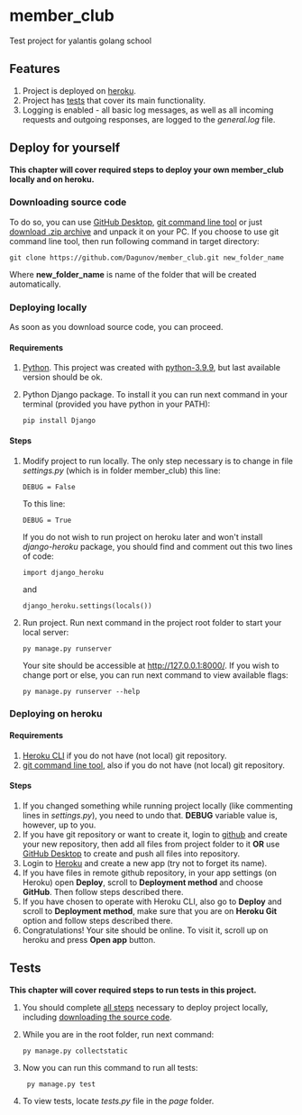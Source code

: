 # member_club
 Test project for yalantis golang school

## Features
 1. Project is deployed on [heroku](https://members-club-mmah.herokuapp.com/).
 2. Project has [tests](#tests) that cover its main functionality.
 3. Logging is enabled - all basic log messages, as well as all incoming requests and outgoing responses, are logged to the *general.log* file.

## Deploy for yourself
 **This chapter will cover required steps to deploy your own member_club locally and on heroku.**
 ### Downloading source code
  To do so, you can use [GitHub Desktop](https://desktop.github.com/), [git command line tool](https://git-scm.com/downloads) or just [download .zip archive](https://github.com/Dagunov/member_club/archive/refs/heads/main.zip) and unpack it on your PC.
  If you choose to use git command line tool, then run following command in target directory:

    git clone https://github.com/Dagunov/member_club.git new_folder_name

  Where **new_folder_name** is name of the folder that will be created automatically.  
 ### Deploying locally
  As soon as you download source code, you can proceed.
  #### Requirements
   1. [Python](https://www.python.org/downloads/). This project was created with [python-3.9.9](https://www.python.org/downloads/release/python-399/), but last available version should be ok.
   2. Python Django package. To install it you can run next command in your terminal (provided you have python in your PATH):

          pip install Django
  #### Steps
   1. Modify project to run locally.
   The only step necessary is to change in file *settings.py* (which is in folder member_club) this line:

          DEBUG = False

       To this line:

          DEBUG = True

       If you do not wish to run project on heroku later and won't install *django-heroku* package, you should find and comment out this two lines of code:

          import django_heroku

       and

          django_heroku.settings(locals())
   2. Run project.
   Run next command in the project root folder to start your local server:

          py manage.py runserver

       Your site should be accessible at <http://127.0.0.1:8000/>.
       If you wish to change port or else, you can run next command to view available flags:

          py manage.py runserver --help
 ### Deploying on heroku
  #### Requirements
   1. [Heroku CLI](https://devcenter.heroku.com/articles/heroku-cli) if you do not have (not local) git repository.
   2. [git command line tool](https://git-scm.com/downloads), also if you do not have (not local) git repository.
  #### Steps
   1. If you changed something while running project locally (like commenting lines in *settings.py*), you need to undo that. **DEBUG** variable value is, however, up to you.
   2. If you have git repository or want to create it, login to [github](https://github.com/) and create your new repository, then add all files from project folder to it **OR** use [GitHub Desktop](https://desktop.github.com/) to create and push all files into repository.
   3. Login to [Heroku](https://www.heroku.com) and create a new app (try not to forget its name).
   4. If you have files in remote github repository, in your app settings (on Heroku) open **Deploy**, scroll to **Deployment method** and choose **GitHub**. Then follow steps described there.
   5. If you have chosen to operate with Heroku CLI, also go to **Deploy** and scroll to **Deployment method**, make sure that you are on **Heroku Git** option and follow steps described there.
   6. Congratulations! Your site should be online. To visit it, scroll up on heroku and press **Open app** button.


## Tests
 **This chapter will cover required steps to run tests in this project.**
  1. You should complete [all steps](#deploying-locally) necessary to deploy project locally, including [downloading the source code](#downloading-source-code).
  2. While you are in the root folder, run next command:

         py manage.py collectstatic

  3. Now you can run this command to run all tests:

          py manage.py test

  3. To view tests, locate *tests.py* file in the *page* folder.